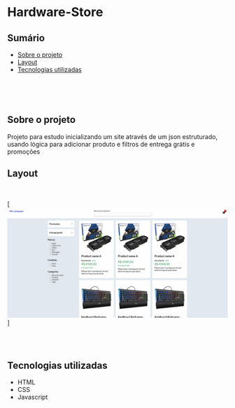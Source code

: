 # Hardware-Store

## Sumário

- [Sobre o projeto](#sobre-o-projeto)
- [Layout](#layout)
- [Tecnologias utilizadas](#tecnologias-utilizadas)

<br>
<br>
<br>

## Sobre o projeto

Projeto para estudo inicializando um site através de um json estruturado, usando lógica para adicionar produto e filtros de entrega grátis e promoções


## Layout 
<br>

[<img src=./src/images/hardware-store.gif/>]



<br>
<br>

## Tecnologias utilizadas

- HTML
- CSS
- Javascript
